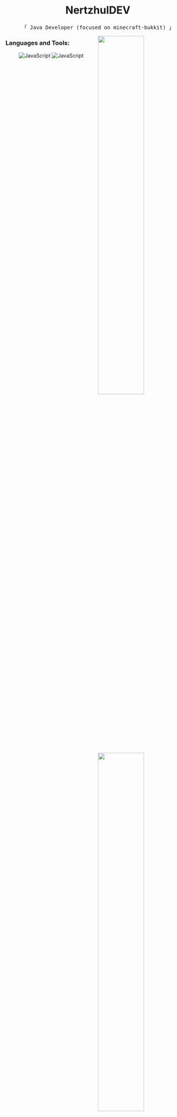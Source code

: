 <h1 align="center">NertzhulDEV</h1>
<p align="center">
<p align="center"><samp>「 Java Developer (focused on minecraft-bukkit) 」</samp></p>

<img width="50%" align="right" src="https://github-readme-stats.vercel.app/api?username=nertzhuldev&show_icons=true&theme=tokyonight&include_all_commits=true">  
<img width="50%" align="right" src="https://github-readme-stats.vercel.app/api/top-langs/?username=nertzhuldev&theme=tokyonight&layout=compact&hide=css">

### Languages and Tools:

<p align="center">
<img alt="JavaScript" src="https://img.shields.io/badge/-Javascript-edb200?style=flat-square&logo=javascript&logoColor=white" /> 
<img alt="JavaScript" src="https://img.shields.io/badge/-Java-edb200?style=flat-square&logo=java&logoColor=white" />
